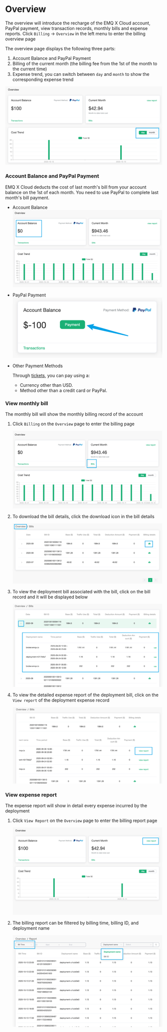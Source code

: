 # Overview

The overview will introduce the recharge of the EMQ X Cloud account, PayPal payment, view transaction records, monthly bills and expense reports. Click `Billing` -> `Overview` in the left menu to enter the billing overview page

The overview page displays the following three parts:

1. Account Balance and PayPal Payment
2. Billing of the current month (the billing fee from the 1st of the month to the current time)
3. Expense trend, you can switch between `day` and `month` to show the corresponding expense trend

![overview](./_assets/overview.png)


### Account Balance and PayPal Payment
EMQ X Cloud deducts the cost of last month's bill from your account balance on the 1st of each month. You need to use PayPal to complete last month's bill payment.

* Account Balance
  ![Account Balance](./_assets/account_balance.png)
  
* PayPal Payment
  ![PayPal Payment](./_assets/paypal_payment.png)
  
* Other Payment Methods
  
  Through [tickets](https://cloud.emqx.io/console/tickets), you can pay using a:
  * Currency other than USD.
  * Method other than a credit card or PayPal.


### View monthly bill

The monthly bill will show the monthly billing record of the account

1. Click `Billing` on the `Overview` page to enter the billing page

   ![bills](./_assets/bills.png)

2. To download the bill details, click the download icon in the bill details

   ![bills-download](./_assets/bills-download.png)

3. To view the deployment bill associated with the bill, click on the bill record and it will be displayed below

   ![bills-details](./_assets/bills-details.png)

4. To view the detailed expense report of the deployment bill, click on the `View report` of the deployment expense record

   ![bills-report](./_assets/bills-report.png)



### View expense report

The expense report will show in detail every expense incurred by the deployment

1. Click `View Report` on the `Overview` page to enter the billing report page

   ![report](./_assets/report.png)

2. The billing report can be filtered by billing time, billing ID, and deployment name

   ![report-filter](./_assets/report-filter.png)

